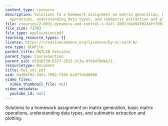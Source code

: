 ```yaml
---
content_type: resource
description: Solutions to a homework assignment on matrix generation, basic matrix
  operations, understanding data types, and submatrix extraction and plotting.
file: /courses/2-003j-dynamics-and-control-i-fall-2007/da494f0234fc7992f385bcb7feb409b0_hw1_sol.pdf
file_size: 73383
file_type: application/pdf
learning_resource_types: []
license: https://creativecommons.org/licenses/by-nc-sa/4.0/
ocw_type: OCWFile
parent_title: MATLAB Sessions
parent_type: CourseSection
parent_uid: e591073d-637f-2015-2c3a-dfe6470dee71
resourcetype: Document
title: hw1_sol.pdf
uid: da494f02-34fc-7992-f385-bcb7feb409b0
video_files:
  video_thumbnail_file: null
video_metadata:
  youtube_id: null
---
```

Solutions to a homework assignment on matrix generation, basic matrix operations, understanding data types, and submatrix extraction and plotting.